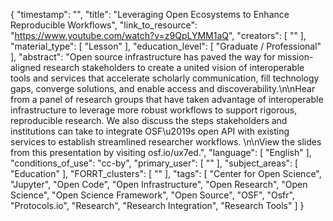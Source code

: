 {
    "timestamp": "",
    "title": "Leveraging Open Ecosystems to Enhance Reproducible Workflows",
    "link_to_resource": "https://www.youtube.com/watch?v=z9QpLYMM1aQ",
    "creators": [
        ""
    ],
    "material_type": [
        "Lesson"
    ],
    "education_level": [
        "Graduate / Professional"
    ],
    "abstract": "Open source infrastructure has paved the way for mission-aligned research stakeholders to create a united vision of interoperable tools and services that accelerate scholarly communication, fill technology gaps, converge solutions, and enable access and discoverability.\n\nHear from a panel of research groups that have taken advantage of interoperable infrastructure to leverage more robust workflows to support rigorous, reproducible research. We also discuss the steps stakeholders and institutions can take to integrate OSF\u2019s open API with existing services to establish streamlined researcher workflows. \n\nView the slides from this presentation by visiting osf.io/ux7ed.",
    "language": [
        "English"
    ],
    "conditions_of_use": "cc-by",
    "primary_user": [
        ""
    ],
    "subject_areas": [
        "Education"
    ],
    "FORRT_clusters": [
        ""
    ],
    "tags": [
        "Center for Open Science",
        "Jupyter",
        "Open Code",
        "Open Infrastructure",
        "Open Research",
        "Open Science",
        "Open Science Framework",
        "Open Source",
        "OSF",
        "Osfr",
        "Protocols.io",
        "Research",
        "Research Integration",
        "Research Tools"
    ]
}